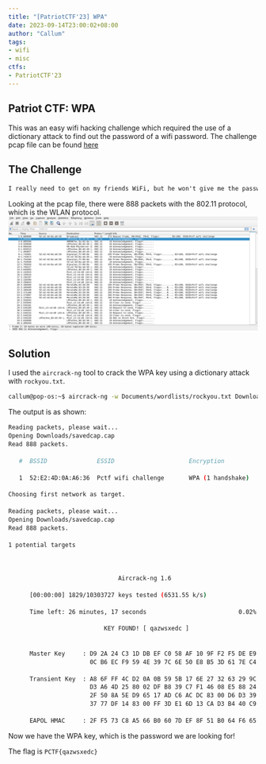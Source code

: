 ```yaml
---
title: "[PatriotCTF'23] WPA"
date: 2023-09-14T23:00:02+08:00
author: "Callum"
tags:
- wifi
- misc
ctfs:
- PatriotCTF'23
---
```


## Patriot CTF: WPA

This was an easy wifi hacking challenge which required the use of a dictionary attack to find out the password of a wifi password. The challenge pcap file can be found [here](savedcap.cap)

## The Challenge

```md
I really need to get on my friends WiFi, but he won't give me the password. I think he thinks I'll mess around on his network. I started a packet capture and left it running a while, I think someone connected to the network before I stopped the capture. Can you help me?
```

Looking at the pcap file, there were 888 packets with the 802.11 protocol, which is the WLAN protocol.
![wireshark](wireshark.png)

## Solution

I used the `aircrack-ng` tool to crack the WPA key using a dictionary attack with `rockyou.txt`.

```bash
callum@pop-os:~$ aircrack-ng -w Documents/wordlists/rockyou.txt Downloads/savedcap.cap
```

The output is as shown:
```bash
Reading packets, please wait...
Opening Downloads/savedcap.cap
Read 888 packets.

   #  BSSID              ESSID                     Encryption

   1  52:E2:4D:0A:A6:36  Pctf wifi challenge       WPA (1 handshake)

Choosing first network as target.

Reading packets, please wait...
Opening Downloads/savedcap.cap
Read 888 packets.

1 potential targets



                               Aircrack-ng 1.6 

      [00:00:00] 1829/10303727 keys tested (6531.55 k/s) 

      Time left: 26 minutes, 17 seconds                          0.02%

                           KEY FOUND! [ qazwsxedc ]


      Master Key     : D9 2A 24 C3 1D DB EF C0 58 AF 10 9F F2 F5 DE E9 
                       0C B6 EC F9 59 4E 39 7C 6E 50 E8 B5 3D 61 7E C4 

      Transient Key  : A8 6F FF 4C D2 0A 0B 59 5B 17 6E 27 32 63 29 9C 
                       D3 A6 4D 25 80 02 DF B8 39 C7 F1 46 08 E5 88 24 
                       2F 50 8A 5E D9 65 17 AD C6 AC DC 83 00 D6 D3 39 
                       37 77 DF 14 83 00 FF 3D E1 6D 13 CA D3 B4 40 C9 

      EAPOL HMAC     : 2F F5 73 C8 A5 66 B0 60 7D EF 8F 51 B0 64 F6 65 

```

Now we have the WPA key, which is the password we are looking for!

The flag is `PCTF{qazwsxedc}`